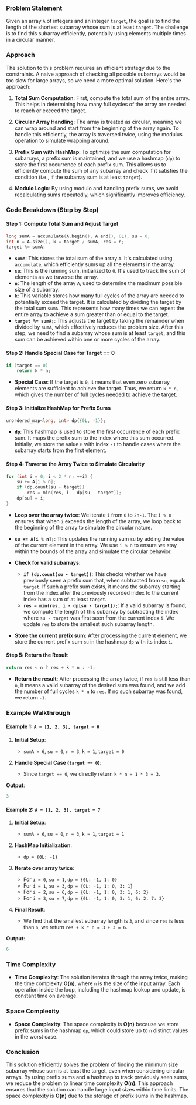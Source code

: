 ### Problem Statement

Given an array `A` of integers and an integer `target`, the goal is to find the length of the shortest subarray whose sum is at least `target`. The challenge is to find this subarray efficiently, potentially using elements multiple times in a circular manner.

### Approach

The solution to this problem requires an efficient strategy due to the constraints. A naive approach of checking all possible subarrays would be too slow for large arrays, so we need a more optimal solution. Here's the approach:

1. **Total Sum Computation**: First, compute the total sum of the entire array. This helps in determining how many full cycles of the array are needed to reach or exceed the target.

2. **Circular Array Handling**: The array is treated as circular, meaning we can wrap around and start from the beginning of the array again. To handle this efficiently, the array is traversed twice, using the modulus operation to simulate wrapping around.

3. **Prefix Sum with HashMap**: To optimize the sum computation for subarrays, a prefix sum is maintained, and we use a hashmap (`dp`) to store the first occurrence of each prefix sum. This allows us to efficiently compute the sum of any subarray and check if it satisfies the condition (i.e., if the subarray sum is at least `target`).

4. **Modulo Logic**: By using modulo and handling prefix sums, we avoid recalculating sums repeatedly, which significantly improves efficiency.

### Code Breakdown (Step by Step)

#### Step 1: Compute Total Sum and Adjust Target

```cpp
long sumA = accumulate(A.begin(), A.end(), 0L), su = 0;
int n = A.size(), k = target / sumA, res = n;
target %= sumA;
```

- **`sumA`**: This stores the total sum of the array `A`. It's calculated using `accumulate`, which efficiently sums up all the elements in the array.
- **`su`**: This is the running sum, initialized to `0`. It's used to track the sum of elements as we traverse the array.
- **`n`**: The length of the array `A`, used to determine the maximum possible size of a subarray.
- **`k`**: This variable stores how many full cycles of the array are needed to potentially exceed the target. It is calculated by dividing the target by the total sum `sumA`. This represents how many times we can repeat the entire array to achieve a sum greater than or equal to the target.
- **`target %= sumA;`**: This adjusts the target by taking the remainder when divided by `sumA`, which effectively reduces the problem size. After this step, we need to find a subarray whose sum is at least `target`, and this sum can be achieved within one or more cycles of the array.

#### Step 2: Handle Special Case for Target == 0

```cpp
if (target == 0)
    return k * n;
```

- **Special Case**: If the target is `0`, it means that even zero subarray elements are sufficient to achieve the target. Thus, we return `k * n`, which gives the number of full cycles needed to achieve the target.

#### Step 3: Initialize HashMap for Prefix Sums

```cpp
unordered_map<long, int> dp{{0L, -1}};
```

- **`dp`**: This hashmap is used to store the first occurrence of each prefix sum. It maps the prefix sum to the index where this sum occurred. Initially, we store the value `0` with index `-1` to handle cases where the subarray starts from the first element.

#### Step 4: Traverse the Array Twice to Simulate Circularity

```cpp
for (int i = 0; i < 2 * n; ++i) {
    su += A[i % n];
    if (dp.count(su - target))
        res = min(res, i - dp[su - target]);
    dp[su] = i;
}
```

- **Loop over the array twice**: We iterate `i` from `0` to `2n-1`. The `i % n` ensures that when `i` exceeds the length of the array, we loop back to the beginning of the array to simulate the circular nature.
  
- **`su += A[i % n];`**: This updates the running sum `su` by adding the value of the current element in the array. We use `i % n` to ensure we stay within the bounds of the array and simulate the circular behavior.

- **Check for valid subarrays**:
  - **`if (dp.count(su - target))`**: This checks whether we have previously seen a prefix sum that, when subtracted from `su`, equals `target`. If such a prefix sum exists, it means the subarray starting from the index after the previously recorded index to the current index has a sum of at least `target`.
  - **`res = min(res, i - dp[su - target]);`**: If a valid subarray is found, we compute the length of this subarray by subtracting the index where `su - target` was first seen from the current index `i`. We update `res` to store the smallest such subarray length.

- **Store the current prefix sum**: After processing the current element, we store the current prefix sum `su` in the hashmap `dp` with its index `i`.

#### Step 5: Return the Result

```cpp
return res < n ? res + k * n : -1;
```

- **Return the result**: After processing the array twice, if `res` is still less than `n`, it means a valid subarray of the desired sum was found, and we add the number of full cycles `k * n` to `res`. If no such subarray was found, we return `-1`.

### Example Walkthrough

#### Example 1: `A = [1, 2, 3], target = 6`

1. **Initial Setup**:
   - `sumA = 6`, `su = 0`, `n = 3`, `k = 1`, `target = 0`

2. **Handle Special Case (`target == 0`)**:
   - Since `target == 0`, we directly return `k * n = 1 * 3 = 3`.

**Output**:
```cpp
3
```

#### Example 2: `A = [1, 2, 3], target = 7`

1. **Initial Setup**:
   - `sumA = 6`, `su = 0`, `n = 3`, `k = 1`, `target = 1`

2. **HashMap Initialization**:
   - `dp = {0L: -1}`

3. **Iterate over array twice**:
   - For `i = 0`, `su = 1`, `dp = {0L: -1, 1: 0}`
   - For `i = 1`, `su = 3`, `dp = {0L: -1, 1: 0, 3: 1}`
   - For `i = 2`, `su = 6`, `dp = {0L: -1, 1: 0, 3: 1, 6: 2}`
   - For `i = 3`, `su = 7`, `dp = {0L: -1, 1: 0, 3: 1, 6: 2, 7: 3}`

4. **Final Result**:
   - We find that the smallest subarray length is `3`, and since `res` is less than `n`, we return `res + k * n = 3 + 3 = 6`.

**Output**:
```cpp
6
```

### Time Complexity

- **Time Complexity**: The solution iterates through the array twice, making the time complexity **O(n)**, where `n` is the size of the input array. Each operation inside the loop, including the hashmap lookup and update, is constant time on average.
  
### Space Complexity

- **Space Complexity**: The space complexity is **O(n)** because we store prefix sums in the hashmap `dp`, which could store up to `n` distinct values in the worst case.

### Conclusion

This solution efficiently solves the problem of finding the minimum size subarray whose sum is at least the target, even when considering circular arrays. By using prefix sums and a hashmap to track previously seen sums, we reduce the problem to linear time complexity **O(n)**. This approach ensures that the solution can handle large input sizes within time limits. The space complexity is **O(n)** due to the storage of prefix sums in the hashmap.